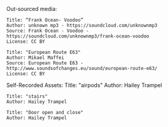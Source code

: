 Out-sourced media:	
	
	Title: “Frank Ocean- Voodoo”
	Author: unknown mp3 - https://soundcloud.com/unknownmp3
	Source: Frank Ocean - Voodoo -  https://soundcloud.com/unknownmp3/frank-ocean-voodoo
	License: CC BY 

	Title: "European Route E63"
	Author: Mikael Maffei
	Source: European Route E63 - http://www.soundsofchanges.eu/sound/european-route-e63/
	License: CC BY

	

Self-Recorded Assets:
	Title: "airpods"
	Author: Hailey Trampel

	Title: "stairs"
	Author: Hailey Trampel

	Title: "Door open and close"
	Author: Hailey Trampel
